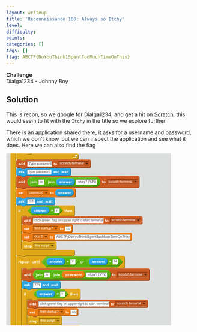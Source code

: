 ```yaml
---
layout: writeup
title: 'Reconnaissance 100: Always so Itchy'
level:
difficulty:
points:
categories: []
tags: []
flag: ABCTF{DoYouThinkISpentTooMuchTimeOnThis}
---
```

**Challenge**   
Dialga1234 - Johnny Boy

## Solution

This is recon, so we google for Dialga1234, and get a hit on
[Scratch][1], this would seem to fit with the `Itchy` in the title so we
explore further

There is an application shared there, it asks for a username and
password, which we don't know, but we can inspect the application and
see what it does. Here we can also find the flag

![](writeupfiles/itchy.png)



[1]: https://scratch.mit.edu
